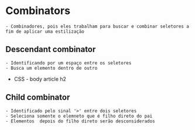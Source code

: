 


# Combinators 

    - Combinadores, pois eles trabalham para buscar e combinar seletores a fim de aplicar uma estilização


## Descendant combinator

    - Identificando por um espaço entre os seletores
    - Busca um elemento dentro de outro


* CSS - body article h2


## Child combinator

    - Identificado pelo sinal '>' entre dois seletores
    - Seleciona somente o elemneto que é filho direto do pai
    - Elementos  depois do filho direto serão desconsiderados


